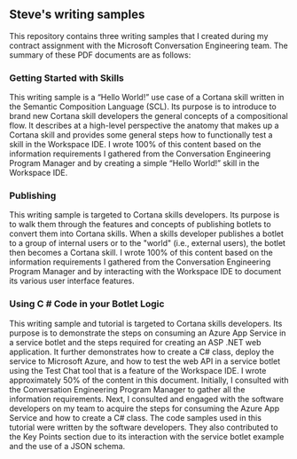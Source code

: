 ## Steve's writing samples

This repository contains three writing samples that I created during my contract assignment with the Microsoft Conversation Engineering team. The summary of these PDF documents are as follows:

### Getting Started with Skills  

This writing sample is a “Hello World!” use case of a Cortana skill written in the Semantic Composition Language (SCL). Its purpose is to introduce to brand new Cortana skill developers the general concepts of a compositional flow. It describes at a high-level perspective the anatomy that makes up a Cortana skill and provides some general steps how to functionally test a skill in the Workspace IDE. I wrote 100% of this content based on the information requirements I gathered from the Conversation Engineering Program Manager and by creating a simple “Hello World!” skill in the Workspace IDE. 

### Publishing  

This writing sample is targeted to Cortana skills developers. Its purpose is to walk them through the features and concepts of publishing botlets to convert them into Cortana skills.  When a skills developer publishes a botlet to a group of internal users or to the "world" (i.e., external users), the botlet then becomes a Cortana skill. I wrote 100% of this content based on the information requirements I gathered from the Conversation Engineering Program Manager and by interacting with the Workspace IDE to document its various user interface features.  

### Using C # Code in your Botlet Logic  

This writing sample and tutorial is targeted to Cortana skills developers. Its purpose is to demonstrate the steps on consuming an Azure App Service in a service botlet and the steps required for creating an ASP .NET web application. It further demonstrates how to create a C# class, deploy the service to Microsoft Azure, and how to test the web API in a service botlet using the Test Chat tool that is a feature of the Workspace IDE. I wrote approximately 50% of the content in this document. Initially, I consulted with the Conversation Engineering Program Manager to gather all the information requirements. Next, I consulted and engaged with the software developers on my team to acquire the steps for consuming the Azure App Service and how to create a C# class. The code samples used in this tutorial were written by the software developers. They also contributed to the Key Points section due to its interaction with the service botlet example and the use of a JSON schema. 
